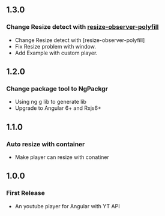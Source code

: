 ## 1.3.0

### Change Resize detect with [resize-observer-polyfill](https://github.com/que-etc/resize-observer-polyfill)
* Change Resize detect with [resize-observer-polyfill]
* Fix Resize problem with window.
* Add Example with custom player.

## 1.2.0

### Change package tool to NgPackgr
* Using ng g lib to generate lib
* Upgrade to Angular 6+ and Rxjs6+

## 1.1.0

### Auto resize with container

* Make player can resize with conatiner


## 1.0.0

### First Release

* An youtube player for Angular with YT API
